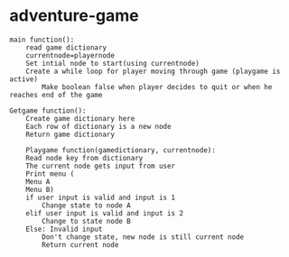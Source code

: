 # adventure-game

    main function():
        read game dictionary
        currentnode=playernode
        Set intial node to start(using currentnode)
        Create a while loop for player moving through game (playgame is active)
            Make boolean false when player decides to quit or when he reaches end of the game

    Getgame function():
        Create game dictionary here
        Each row of dictionary is a new node
        Return game dictionary

        Playgame function(gamedictionary, currentnode):
        Read node key from dictionary
        The current node gets input from user 
        Print menu (
        Menu A
        Menu B)
        if user input is valid and input is 1
            Change state to node A
        elif user input is valid and input is 2
            Change to state node B
        Else: Invalid input
            Don't change state, new node is still current node
            Return current node

